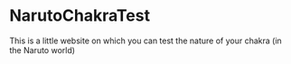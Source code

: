 # NarutoChakraTest
This is a little website on which you can test the nature of your chakra (in the Naruto world)
